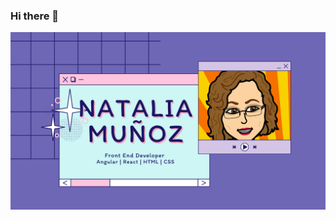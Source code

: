 ### Hi there 👋

<img src="https://raw.githubusercontent.com/harumy08/harumy08/master/gh-header.png" alt="Natalia Muñoz - Front End Developer - React/Angular/HTML/CSS">

